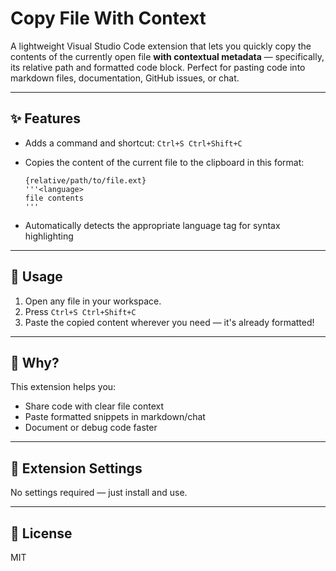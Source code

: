 # Copy File With Context

A lightweight Visual Studio Code extension that lets you quickly copy the contents of the currently open file **with contextual metadata** — specifically, its relative path and formatted code block. Perfect for pasting code into markdown files, documentation, GitHub issues, or chat.

---

## ✨ Features

- Adds a command and shortcut: `Ctrl+S Ctrl+Shift+C`
- Copies the content of the current file to the clipboard in this format:

  ```
  {relative/path/to/file.ext}
  '''<language>
  file contents
  '''
  ```

- Automatically detects the appropriate language tag for syntax highlighting

---

## 🔧 Usage

1. Open any file in your workspace.
2. Press `Ctrl+S Ctrl+Shift+C`
3. Paste the copied content wherever you need — it's already formatted!

---

## 🧠 Why?

This extension helps you:
- Share code with clear file context
- Paste formatted snippets in markdown/chat
- Document or debug code faster

---

## 🚀 Extension Settings

No settings required — just install and use.

---

## 📄 License

MIT
```